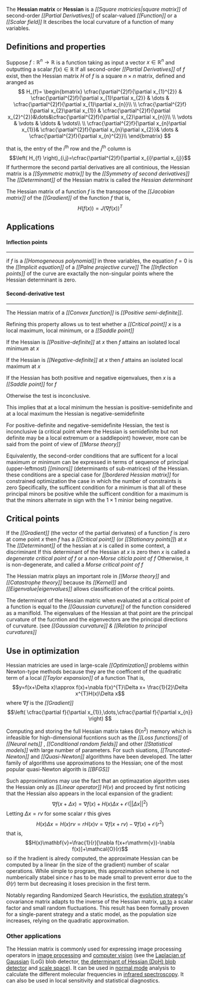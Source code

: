 The **Hessian matrix** or **Hessian** 
	is a *[[Square matricies|square matrix]]* 
		of second-order *[[Partial Derivatives]]* 
			of scalar-valued *[[Function]]* 
				or a *[[Scalar field]]* 
It describes the local curvature
	of a function of many variables.

## Definitions and properties

Suppose $f:\mathbb{R}^{n}\rightarrow\mathbb{R}$ is a function
	taking as input a vector $x \in\mathbb{R}^{n}$
		and outputting a scalar $f(x)\in\mathbb{R}$ 
If all second-order *[[Partial Derivatives]]* 
	of $f$ exist,
		then the Hessian matrix $H$ of $f$ 
			is a square $n\times n$ matrix,
				defined and aranged as 
$$
H_{f}=
\begin{bmatrix}
\cfrac{\partial^{2}f}{\partial x_{1}^{2}} & \cfrac{\partial^{2}f}{\partial x_{1}\partial x_{2}} & \dots & \cfrac{\partial^{2}f}{\partial x_{1}\partial x_{n}}\\ \\
\cfrac{\partial^{2}f}{\partial x_{2}\partial x_{1}} & \cfrac{\partial^{2}f}{\partial x_{2}^{2}}&\dots&\cfrac{\partial^{2}f}{\partial x_{2}\partial x_{n}}\\ \\
\vdots & \vdots & \ddots & \vdots\\ \\
\cfrac{\partial^{2}f}{\partial x_{n}\partial x_{1}}& \cfrac{\partial^{2}f}{\partial x_{n}\partial x_{2}}& \dots & \cfrac{\partial^{2}f}{\partial x_{n}^{2}}\\ 
\end{bmatrix}
$$


that is, the entry of the $i^{\text{th}}$ row 
	and the $j^{\text{th}}$ column is 
		$$\left( H_{f} \right)_{i,j}=\cfrac{\partial^{2}f}{\partial x_{i}\partial x_{j}}$$
If furthermore the second partial derivatives 
	are all continious, 
		the Hessian matrix is a *[[Symmetric matrix]]* 
			by the *[[Symmetry of second derivatives]]* 
The *[[Determinant]]* of the Hessian matrix 
	is called the *Hessian determinant*

The Hessian matrix of a function $f$
	is the transpose of the *[[Jacobian matrix]]* 
		of the *[[Gradient]]* of the function $f$
			that is, 
				$$H(f(x))=J(\nabla f(x))^{T}$$

## Applications

#### Inflection points
***
if $f$ is a *[[Homogeneous polynomial]]* 
	in three variables, 
		the equation $f=0$ 
			is the *[[Implicit equation]]* 
				of a *[[Palne projective curve]]* 
The *[[Inflection points]]* of the curve
	are exactally the non-singular points
		where the Hessian determinant is zero. 

#### Second-derivative test
***
The Hessian matrix of a *[[Convex function]]* 
	is *[[Positive semi-definite]]*.

Refining this property allows us to test
	whether a *[[Critical point]]* $x$ 
		is a local maximum, 
				local minimum,
				or a *[[Saddle point]]*

If the Hessian is *[[Positive-definite]]* at $x$ 
	then $f$ attains 
		an isolated local minimum at $x$

If the Hessian is *[[Negative-definite]]* at $x$ 
	then $f$ attains 
		an isolated local maximum at $x$

If the Hessian 
	has both positive 
	and negative eigenvalues, 
		then $x$ is a *[[Saddle point]]* 
			for $f$

Otherwise the test is inconclusive. 

This implies that at a local minimum
		the hessian is positive-semidefinite
	and at a local maximum
		the Hessian is negative-semidefinite

For positive-definite and negative-semidefinite Hessian,
	the test is inconclusive
			(a critical point where the Hessian is semidefinite but not definite may be a local extremum or a saddlepoint)
		however, more can be said 
			from the point of view of *[[Morse theory]]*

Equivalently, the second-order conditions
	that are sufficent 
		for a local maximum 
				or minimum
			can be expressed in terms
				of sequence of principal
					(upper-leftmost) *[[minors]]* 
						(determinants of sub-matrices) of the Hessian.
	these conditions are a special case 
		for *[[bordered Hessian matrix]]* 
			for constrained optimization
				the case in which 
					the number of constraints 
						is zero
Specifically, the sufficent condition 
	for a minimum is that all 
		of these principal minors be positive
	while the sufficent condition
		for a maximum is that 
			the minors alternate in sign
				with the $1\times 1$ minior being negative.

## Critical points

If the *[[Gradient]]* 
		(the vector of the partial derivates)
	of a function $f$ is zero 
		at come point $x$
	then $f$ has a *[[Critical point]]* 
			(or *[[Stationary points]]*) 
		at $x$
The *[[Determinant]]* of the hessian at $x$ 
	is called 
			in some context,
		a discriminant
If this determinant 
		of the Hessian at $x$ is zero
	then $x$ is called a *degenerate critical point of $f$* 
		or a *non-Morse citicla point of $f$*
Otherwise, it is non-degenerate, 
	and called a *Morse critical point of $f$*

The Hessian matrix plays 
		an important role in *[[Morse theory]]* 
			and *[[Catastrophe theory]]*
	because its *[[Kernel]]* and *[[Eigenvalue|eigenvalues]]* 
		allows classification of the critical points.

The determinant of the Hessian matric
	when evaluated at a critical point 
		of a function
			is equal to the *[[Gaussian curvature]]* 
				of the function considered as a maniflold.
The eigenvalues of the Hessian 
		at that point are 
			the principal curvature 
				of the fucntion
	and the eigenvectors are 
		the principal directions of curvature.
			(see *[[Gaussian curvature]] & [[Relation to principal curvatures]]*
	
## Use in optimization

Hessian matricies are 
	used in large-scale *[[Optimization]]* problems
		within Newton-type methods
			because they are the coefficent
				of the quadratic term
					of a local *[[Taylor expansion]]* 
						of a function
That is, 
$$y=f(x+\Delta x)\approx f(x)+\nabla f(x)^{T}\Delta x+ \frac{1}{2}\Delta x^{T}H(x)\Delta x$$
	where $\nabla f$ is the *[[Gradient]]* 
		$$\left( \cfrac{\partial f}{\partial x_{1}},\dots,\cfrac{\partial f}{\partial x_{n}} \right) $$

Computing and storing 
		the full Hessian matrix takes
			$\Theta \left( n^{2} \right)$ memory
	which is infeasible 
		for high-dimensional fucntions 
			such as the *[[Loss functions]]* of 
					*[[Neural nets]]* ,
				*[[Conditional random fields]]*
				and other *[[Statistical models]]*
					with large number of parameters.
For such siuations, 
		*[[Truncated-Newton]]*
		and *[[Quasi-Newton]]*
	algorithms have been developed.
The latter family of algorithms 
		use approximations to the Hessian;
	one of the most popular quasi-Newton algorith is *[[BFGS]]*	

Such approximations may use 
	the fact that
		an optimazation algorithm 
			uses the Hessian only as *[[Linear operator]]* $H(v)$ 
	and proceed by first noticing that 
		the Hessian also appears in 
			the local expansion of 
				the gradient:
					$$\nabla f(x+\Delta x)=\nabla f(x)+H(x)\Delta x+\mathcal{O}(\lvert \lvert \Delta x \rvert \rvert^{2} )$$
	Letting $\Delta x=rv$
		for some scalar $r$ 
			this gives 
			$$H(x)\Delta x=H(x)rv=rH(x)v=\nabla f(x+rv)-\nabla f(x)+\mathcal{O}(r^{2})$$
			that is, 
			$$H(x)\mathbf{v}=\frac{1}{r}[\nabla f(x+r\mathrm{v})-\nabla f(x)]+\mathcal{O}(r)$$
	so if the hradient is alredy computed, 
		the approximate Hessian
			can be computed by
				a linear 
						(in the size of the gradient)
					number of scalar operations.
	While simple to program, 
		this approzimation scheme 
			is not numberically stabel since $r$ 
				has to be made small 
					to prevent error due to 
						the $\Theta(r)$ term
							but decreasing it
								loses precision 
									in the first term.

Notably regarding Randomized Search Heuristics, the [evolution strategy](https://www.wikiwand.com/en/Evolution_strategy "Evolution strategy")'s covariance matrix adapts to the inverse of the Hessian matrix, [up to](https://www.wikiwand.com/en/Up_to "Up to") a scalar factor and small random fluctuations. This result has been formally proven for a single-parent strategy and a static model, as the population size increases, relying on the quadratic approximation.[](https://www.wikiwand.com/en/Hessian_matrix#cite_note-7)

### Other applications

The Hessian matrix is commonly used for expressing image processing operators in [image processing](https://www.wikiwand.com/en/Image_processing "Image processing") and [computer vision](https://www.wikiwand.com/en/Computer_vision "Computer vision") (see the [Laplacian of Gaussian](https://www.wikiwand.com/en/Laplacian_of_Gaussian "Laplacian of Gaussian") (LoG) blob detector, [the determinant of Hessian (DoH) blob detector](https://www.wikiwand.com/en/Blob_detection#The_determinant_of_the_Hessian "Blob detection") and [scale space](https://www.wikiwand.com/en/Scale_space "Scale space")). It can be used in [normal mode](https://www.wikiwand.com/en/Normal_mode "Normal mode") analysis to calculate the different molecular frequencies in [infrared spectroscopy](https://www.wikiwand.com/en/Infrared_spectroscopy "Infrared spectroscopy").[](https://www.wikiwand.com/en/Hessian_matrix#cite_note-8) It can also be used in local sensitivity and statistical diagnostics.[](https://www.wikiwand.com/en/Hessian_matrix#cite_note-9)